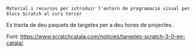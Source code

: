 `Material i recursos per introduir l'entorn de programació visual per blocs Scratch al curs tercer`

Es tracta de deu paquets de targetes per a deu hores de projectes.

Font: https://www.scratchcatala.com/noticies/targetes-scratch-3-0-en-catala/

